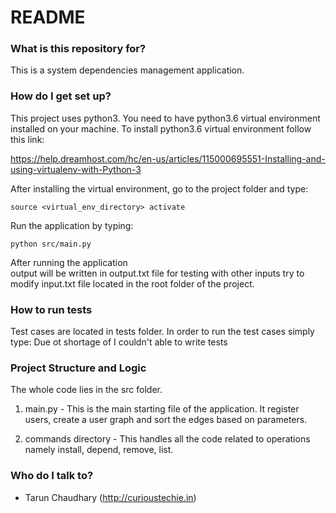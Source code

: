 # README #

### What is this repository for? ###

This is a system dependencies management application.

### How do I get set up? ###

This project uses python3. You need to have 
python3.6 virtual environment installed on your machine.
To install python3.6 virtual environment follow this link:
 
https://help.dreamhost.com/hc/en-us/articles/115000695551-Installing-and-using-virtualenv-with-Python-3 

After installing the virtual environment, go to the project folder and type: 

    source <virtual_env_directory> activate
    
Run the application by typing:
    
    python src/main.py

After running the application    
output will be written in output.txt file
for testing with other inputs try to modify input.txt file located in the root folder of the project.

### How to run tests
Test cases are located in tests folder.
In order to run the test cases simply type:
    Due ot shortage of I couldn't able to write tests

### Project Structure and Logic

The whole code lies in the src folder.
1. main.py - This is the main starting file of the application. It register users, create a user graph and sort the edges based on parameters.

2. commands directory - This handles all the code related to operations namely install, depend, remove, list.


### Who do I talk to? ###

* Tarun Chaudhary (http://curioustechie.in)
